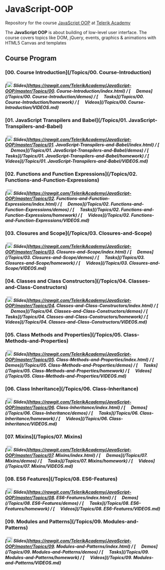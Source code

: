 # JavaScript-OOP

Repository for the course [JavaScript OOP](https://telerikacademy.com/Courses/Courses/Details/346) at [Telerik Academy](https://telerikacademy.com)

The **JavaScript OOP** is about building of low-level user interface. The course covers topics like DOM, jQuery, events, graphics & animations with HTML5 Canvas and templates

##	Course Program

### [00. Course Introduction](/Topics/00. Course-Introduction)

##### [<img src="https://raw.githubusercontent.com/TelerikAcademy/Common/master/icons/presentation.png" height="18"/> Slides](https://rawgit.com/TelerikAcademy/JavaScript-OOP/master/Topics/00. Course-Introduction/index.html) / [<img src="https://raw.githubusercontent.com/TelerikAcademy/Common/master/icons/code.png" height="15"> Demos](/Topics/00. Course-Introduction/demos) / [<img src="https://raw.githubusercontent.com/TelerikAcademy/Common/master/icons/homework.png" height="15"> Tasks](/Topics/00. Course-Introduction/homework) / [<img src="https://raw.githubusercontent.com/TelerikAcademy/Common/master/icons/video.png" height="15"> Videos](/Topics/00. Course-Introduction/VIDEOS.md)

### [01. JavaScript Transpilers and Babel](/Topics/01. JavaScript-Transpilers-and-Babel)

##### [<img src="https://raw.githubusercontent.com/TelerikAcademy/Common/master/icons/presentation.png" height="18"/> Slides](https://rawgit.com/TelerikAcademy/JavaScript-OOP/master/Topics/01. JavaScript-Transpilers-and-Babel/index.html) / [<img src="https://raw.githubusercontent.com/TelerikAcademy/Common/master/icons/code.png" height="15"> Demos](/Topics/01. JavaScript-Transpilers-and-Babel/demos) / [<img src="https://raw.githubusercontent.com/TelerikAcademy/Common/master/icons/homework.png" height="15"> Tasks](/Topics/01. JavaScript-Transpilers-and-Babel/homework) / [<img src="https://raw.githubusercontent.com/TelerikAcademy/Common/master/icons/video.png" height="15"> Videos](/Topics/01. JavaScript-Transpilers-and-Babel/VIDEOS.md)

### [02. Functions and Function Expressions](/Topics/02. Functions-and-Function-Expressions)

##### [<img src="https://raw.githubusercontent.com/TelerikAcademy/Common/master/icons/presentation.png" height="18"/> Slides](https://rawgit.com/TelerikAcademy/JavaScript-OOP/master/Topics/02. Functions-and-Function-Expressions/index.html) / [<img src="https://raw.githubusercontent.com/TelerikAcademy/Common/master/icons/code.png" height="15"> Demos](/Topics/02. Functions-and-Function-Expressions/demos) / [<img src="https://raw.githubusercontent.com/TelerikAcademy/Common/master/icons/homework.png" height="15"> Tasks](/Topics/02. Functions-and-Function-Expressions/homework) / [<img src="https://raw.githubusercontent.com/TelerikAcademy/Common/master/icons/video.png" height="15"> Videos](/Topics/02. Functions-and-Function-Expressions/VIDEOS.md)

### [03. Closures and Scope](/Topics/03. Closures-and-Scope)

##### [<img src="https://raw.githubusercontent.com/TelerikAcademy/Common/master/icons/presentation.png" height="18"/> Slides](https://rawgit.com/TelerikAcademy/JavaScript-OOP/master/Topics/03. Closures-and-Scope/index.html) / [<img src="https://raw.githubusercontent.com/TelerikAcademy/Common/master/icons/code.png" height="15"> Demos](/Topics/03. Closures-and-Scope/demos) / [<img src="https://raw.githubusercontent.com/TelerikAcademy/Common/master/icons/homework.png" height="15"> Tasks](/Topics/03. Closures-and-Scope/homework) / [<img src="https://raw.githubusercontent.com/TelerikAcademy/Common/master/icons/video.png" height="15"> Videos](/Topics/03. Closures-and-Scope/VIDEOS.md)

### [04. Classes and Class Constructors](/Topics/04. Classes-and-Class-Constructors)

##### [<img src="https://raw.githubusercontent.com/TelerikAcademy/Common/master/icons/presentation.png" height="18"/> Slides](https://rawgit.com/TelerikAcademy/JavaScript-OOP/master/Topics/04. Classes-and-Class-Constructors/index.html) / [<img src="https://raw.githubusercontent.com/TelerikAcademy/Common/master/icons/code.png" height="15"> Demos](/Topics/04. Classes-and-Class-Constructors/demos) / [<img src="https://raw.githubusercontent.com/TelerikAcademy/Common/master/icons/homework.png" height="15"> Tasks](/Topics/04. Classes-and-Class-Constructors/homework) / [<img src="https://raw.githubusercontent.com/TelerikAcademy/Common/master/icons/video.png" height="15"> Videos](/Topics/04. Classes-and-Class-Constructors/VIDEOS.md)

### [05. Class Methods and Properties](/Topics/05. Class-Methods-and-Properties)

##### [<img src="https://raw.githubusercontent.com/TelerikAcademy/Common/master/icons/presentation.png" height="18"/> Slides](https://rawgit.com/TelerikAcademy/JavaScript-OOP/master/Topics/05. Class-Methods-and-Properties/index.html) / [<img src="https://raw.githubusercontent.com/TelerikAcademy/Common/master/icons/code.png" height="15"> Demos](/Topics/05. Class-Methods-and-Properties/demos) / [<img src="https://raw.githubusercontent.com/TelerikAcademy/Common/master/icons/homework.png" height="15"> Tasks](/Topics/05. Class-Methods-and-Properties/homework) / [<img src="https://raw.githubusercontent.com/TelerikAcademy/Common/master/icons/video.png" height="15"> Videos](/Topics/05. Class-Methods-and-Properties/VIDEOS.md)

### [06. Class Inheritance](/Topics/06. Class-Inheritance)

##### [<img src="https://raw.githubusercontent.com/TelerikAcademy/Common/master/icons/presentation.png" height="18"/> Slides](https://rawgit.com/TelerikAcademy/JavaScript-OOP/master/Topics/06. Class-Inheritance/index.html) / [<img src="https://raw.githubusercontent.com/TelerikAcademy/Common/master/icons/code.png" height="15"> Demos](/Topics/06. Class-Inheritance/demos) / [<img src="https://raw.githubusercontent.com/TelerikAcademy/Common/master/icons/homework.png" height="15"> Tasks](/Topics/06. Class-Inheritance/homework) / [<img src="https://raw.githubusercontent.com/TelerikAcademy/Common/master/icons/video.png" height="15"> Videos](/Topics/06. Class-Inheritance/VIDEOS.md)

### [07. Mixins](/Topics/07. Mixins)

##### [<img src="https://raw.githubusercontent.com/TelerikAcademy/Common/master/icons/presentation.png" height="18"/> Slides](https://rawgit.com/TelerikAcademy/JavaScript-OOP/master/Topics/07. Mixins/index.html) / [<img src="https://raw.githubusercontent.com/TelerikAcademy/Common/master/icons/code.png" height="15"> Demos](/Topics/07. Mixins/demos) / [<img src="https://raw.githubusercontent.com/TelerikAcademy/Common/master/icons/homework.png" height="15"> Tasks](/Topics/07. Mixins/homework) / [<img src="https://raw.githubusercontent.com/TelerikAcademy/Common/master/icons/video.png" height="15"> Videos](/Topics/07. Mixins/VIDEOS.md)

### [08. ES6 Features](/Topics/08. ES6-Features)

##### [<img src="https://raw.githubusercontent.com/TelerikAcademy/Common/master/icons/presentation.png" height="18"/> Slides](https://rawgit.com/TelerikAcademy/JavaScript-OOP/master/Topics/08. ES6-Features/index.html) / [<img src="https://raw.githubusercontent.com/TelerikAcademy/Common/master/icons/code.png" height="15"> Demos](/Topics/08. ES6-Features/demos) / [<img src="https://raw.githubusercontent.com/TelerikAcademy/Common/master/icons/homework.png" height="15"> Tasks](/Topics/08. ES6-Features/homework) / [<img src="https://raw.githubusercontent.com/TelerikAcademy/Common/master/icons/video.png" height="15"> Videos](/Topics/08. ES6-Features/VIDEOS.md)

### [09. Modules and Patterns](/Topics/09. Modules-and-Patterns)

##### [<img src="https://raw.githubusercontent.com/TelerikAcademy/Common/master/icons/presentation.png" height="18"/> Slides](https://rawgit.com/TelerikAcademy/JavaScript-OOP/master/Topics/09. Modules-and-Patterns/index.html) / [<img src="https://raw.githubusercontent.com/TelerikAcademy/Common/master/icons/code.png" height="15"> Demos](/Topics/09. Modules-and-Patterns/demos) / [<img src="https://raw.githubusercontent.com/TelerikAcademy/Common/master/icons/homework.png" height="15"> Tasks](/Topics/09. Modules-and-Patterns/homework) / [<img src="https://raw.githubusercontent.com/TelerikAcademy/Common/master/icons/video.png" height="15"> Videos](/Topics/09. Modules-and-Patterns/VIDEOS.md)


<!--
## Preparing the local machine for Unit testing with Mocha and Chai 

* Install [JavaScript I/O](https://iojs.org/en/index.html "JavaScript I/O")
    * Try if it is working by typing in CMD/Terminal `$ iojs -v` (should produce result)
*	Open CMD/Terminal and run `$ npm install -g mocha`

## Preparing for the tests for each homework

*	Checkout the repository for the particular homework	
*	Open CMD/Terminal and navigate to the checked out repository with the homework
*	Run `npm install` in CMD/Terminal
	*	A folder `node_modules` should appear
*	You are ready to run the tests

## Running the tests

*	Navigate to the folder of the particular homework in CMD/Terminal
*	Requirements:
	*	JavaScript files must be called task-1.js, task-2.js etc..
	*	Each .js file must contain `module.exports=[name of the object/function]`
* 	Run `npm test`
	*	Test results should appear on the CMD/Terminal
 
## Upload in [BGCoder.com](http://bgcoder.com/)

*	Go to the specific homework
*	Select the task you will be sending
*	Wrap your result in:

		function solve() {
			return [your solution object/function];
		}
-->
